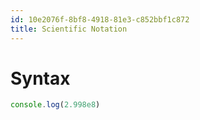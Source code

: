```yaml
---
id: 10e2076f-8bf8-4918-81e3-c852bbf1c872
title: Scientific Notation
---
```


# Syntax

``` javascript
console.log(2.998e8)
```
